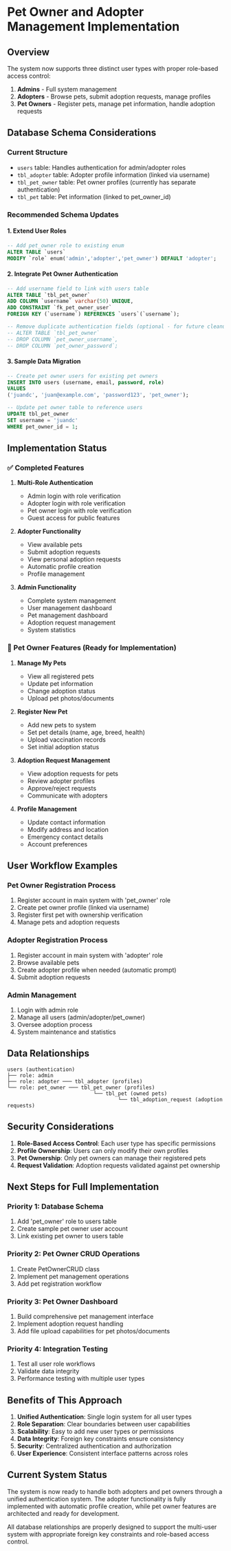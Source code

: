 # Pet Owner and Adopter Management Implementation

## Overview

The system now supports three distinct user types with proper role-based access control:

1. **Admins** - Full system management
2. **Adopters** - Browse pets, submit adoption requests, manage profiles
3. **Pet Owners** - Register pets, manage pet information, handle adoption requests

## Database Schema Considerations

### Current Structure
- `users` table: Handles authentication for admin/adopter roles
- `tbl_adopter` table: Adopter profile information (linked via username)
- `tbl_pet_owner` table: Pet owner profiles (currently has separate authentication)
- `tbl_pet` table: Pet information (linked to pet_owner_id)

### Recommended Schema Updates

#### 1. Extend User Roles
```sql
-- Add pet_owner role to existing enum
ALTER TABLE `users` 
MODIFY `role` enum('admin','adopter','pet_owner') DEFAULT 'adopter';
```

#### 2. Integrate Pet Owner Authentication
```sql
-- Add username field to link with users table
ALTER TABLE `tbl_pet_owner` 
ADD COLUMN `username` varchar(50) UNIQUE,
ADD CONSTRAINT `fk_pet_owner_user` 
FOREIGN KEY (`username`) REFERENCES `users`(`username`);

-- Remove duplicate authentication fields (optional - for future cleanup)
-- ALTER TABLE `tbl_pet_owner` 
-- DROP COLUMN `pet_owner_username`,
-- DROP COLUMN `pet_owner_password`;
```

#### 3. Sample Data Migration
```sql
-- Create pet owner users for existing pet owners
INSERT INTO users (username, email, password, role) 
VALUES 
('juandc', 'juan@example.com', 'password123', 'pet_owner');

-- Update pet owner table to reference users
UPDATE tbl_pet_owner 
SET username = 'juandc' 
WHERE pet_owner_id = 1;
```

## Implementation Status

### ✅ Completed Features

1. **Multi-Role Authentication**
   - Admin login with role verification
   - Adopter login with role verification  
   - Pet owner login with role verification
   - Guest access for public features

2. **Adopter Functionality**
   - View available pets
   - Submit adoption requests
   - View personal adoption requests
   - Automatic profile creation
   - Profile management

3. **Admin Functionality**
   - Complete system management
   - User management dashboard
   - Pet management dashboard
   - Adoption request management
   - System statistics

### 🚧 Pet Owner Features (Ready for Implementation)

1. **Manage My Pets**
   - View all registered pets
   - Update pet information
   - Change adoption status
   - Upload pet photos/documents

2. **Register New Pet**
   - Add new pets to system
   - Set pet details (name, age, breed, health)
   - Upload vaccination records
   - Set initial adoption status

3. **Adoption Request Management**
   - View adoption requests for pets
   - Review adopter profiles
   - Approve/reject requests
   - Communicate with adopters

4. **Profile Management**
   - Update contact information
   - Modify address and location
   - Emergency contact details
   - Account preferences

## User Workflow Examples

### Pet Owner Registration Process
1. Register account in main system with 'pet_owner' role
2. Create pet owner profile (linked via username)
3. Register first pet with ownership verification
4. Manage pets and adoption requests

### Adopter Registration Process  
1. Register account in main system with 'adopter' role
2. Browse available pets
3. Create adopter profile when needed (automatic prompt)
4. Submit adoption requests

### Admin Management
1. Login with admin role
2. Manage all users (admin/adopter/pet_owner)
3. Oversee adoption process
4. System maintenance and statistics

## Data Relationships

```
users (authentication)
├── role: admin
├── role: adopter ─── tbl_adopter (profiles)
└── role: pet_owner ─── tbl_pet_owner (profiles)
                            └── tbl_pet (owned pets)
                                    └── tbl_adoption_request (adoption requests)
```

## Security Considerations

1. **Role-Based Access Control**: Each user type has specific permissions
2. **Profile Ownership**: Users can only modify their own profiles
3. **Pet Ownership**: Only pet owners can manage their registered pets
4. **Request Validation**: Adoption requests validated against pet ownership

## Next Steps for Full Implementation

### Priority 1: Database Schema
1. Add 'pet_owner' role to users table
2. Create sample pet owner user account
3. Link existing pet owner to users table

### Priority 2: Pet Owner CRUD Operations
1. Create PetOwnerCRUD class
2. Implement pet management operations
3. Add pet registration workflow

### Priority 3: Pet Owner Dashboard
1. Build comprehensive pet management interface
2. Implement adoption request handling
3. Add file upload capabilities for pet photos/documents

### Priority 4: Integration Testing
1. Test all user role workflows
2. Validate data integrity
3. Performance testing with multiple user types

## Benefits of This Approach

1. **Unified Authentication**: Single login system for all user types
2. **Role Separation**: Clear boundaries between user capabilities  
3. **Scalability**: Easy to add new user types or permissions
4. **Data Integrity**: Foreign key constraints ensure consistency
5. **Security**: Centralized authentication and authorization
6. **User Experience**: Consistent interface patterns across roles

## Current System Status

The system is now ready to handle both adopters and pet owners through a unified authentication system. The adopter functionality is fully implemented with automatic profile creation, while pet owner features are architected and ready for development.

All database relationships are properly designed to support the multi-user system with appropriate foreign key constraints and role-based access control.